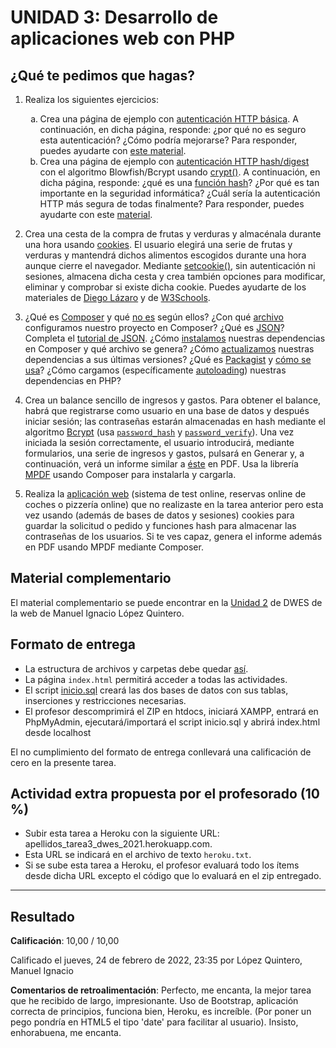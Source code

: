 # UNIDAD 3: Desarrollo de aplicaciones web con PHP
## ¿Qué te pedimos que hagas? 

1. Realiza los siguientes ejercicios:

	<ol type="a">
		<li> Crea una página de ejemplo con <a href="https://www.php.net/manual/en/features.http-auth.php">autenticación HTTP básica</a>. A continuación, en dicha página, responde: ¿por qué no es seguro esta autenticación? ¿Cómo podría mejorarse? Para responder, puedes ayudarte con <a href="https://diego.com.es/autenticacion-http">este material</a>.</li>
		<li>Crea una página de ejemplo con <a href="https://www.php.net/manual/en/features.http-auth.php">autenticación HTTP hash/digest</a> con el algoritmo Blowfish/Bcrypt usando <a href="https://www.php.net/manual/en/function.crypt.php">crypt()</a>. A continuación, en dicha página, responde: ¿qué es una <a href="https://es.wikipedia.org/wiki/Funci%C3%B3n_hash">función hash</a>? ¿Por qué es tan importante en la seguridad informática? ¿Cuál sería la autenticación HTTP más segura de todas finalmente? Para responder, puedes ayudarte con este <a href="https://diego.com.es/autenticacion-http">material</a>.</li>
	</ol>

2. Crea una cesta de la compra de frutas y verduras y almacénala durante una hora usando <a href="https://es.wikipedia.org/wiki/Cookie_(inform%C3%A1tica)">cookies</a>. El usuario elegirá una serie de frutas y verduras y mantendrá dichos alimentos escogidos durante una hora aunque cierre el navegador. Mediante <a href="https://www.php.net/manual/en/function.setcookie.php">setcookie()</a>, sin autenticación ni sesiones, almacena dicha cesta y crea también opciones para modificar, eliminar y comprobar si existe dicha cookie. Puedes ayudarte de los materiales de <a href="https://diego.com.es/cookies-en-php">Diego Lázaro</a> y de <a href="https://www.w3schools.com/php/php_cookies.asp">W3Schools</a>.

3.  ¿Qué es <a href="https://en.wikipedia.org/wiki/Composer_(software)">Composer</a> y qué <a href="https://getcomposer.org/doc/00-intro.md#introduction">no es</a> según ellos? ¿Con qué <a href="https://getcomposer.org/doc/01-basic-usage.md#basic-usage">archivo</a> configuramos nuestro proyecto en Composer? ¿Qué es <a href="https://www.w3schools.com/whatis/whatis_json.asp">JSON</a>? Completa el <a href="https://www.w3schools.com/js/js_json_intro.asp">tutorial de JSON</a>. ¿Cómo <a href="https://getcomposer.org/doc/01-basic-usage.md#installing-dependencies">instalamos</a> nuestras dependencias en Composer y qué archivo se genera? ¿Cómo <a href="https://getcomposer.org/doc/01-basic-usage.md#updating-dependencies-to-their-latest-versions">actualizamos</a> nuestras dependencias a sus últimas versiones? ¿Qué es <a href="https://getcomposer.org/doc/01-basic-usage.md#packagist">Packagist</a> y <a href="https://packagist.org/">cómo se usa</a>? ¿Cómo cargamos (específicamente <a href="https://getcomposer.org/doc/01-basic-usage.md#autoloading">autoloading</a>) nuestras dependencias en PHP?

4. Crea un balance sencillo de ingresos y gastos. Para obtener el balance, habrá que registrarse como usuario en una base de datos y después iniciar sesión; las contraseñas estarán almacenadas en hash mediante el algoritmo <a href="https://en.wikipedia.org/wiki/Bcrypt">Bcrypt</a> (usa <code><a href="https://www.php.net/manual/en/function.password-hash.php">password_hash</a></code> y <code><a href="https://www.php.net/manual/en/function.password-verify.php">password_verify</a></code>). Una vez iniciada la sesión correctamente, el usuario introducirá, mediante formularios, una serie de ingresos y gastos, pulsará en Generar y, a continuación, verá un informe similar a <a href="https://milq.github.io/cursos/dwes/ud/3/balance.png">éste</a> en PDF. Usa la librería <a href="https://github.com/mpdf/mpdf">MPDF</a> usando Composer para instalarla y cargarla.

5. Realiza la <a href="https://milq.github.io/cursos/dwes/ud/2/">aplicación web</a> (sistema de test online, reservas online de coches o pizzería online) que no realizaste en la tarea anterior pero esta vez usando (además de bases de datos y sesiones) cookies para guardar la solicitud o pedido y funciones hash para almacenar las contraseñas de los usuarios. Si te ves capaz, genera el informe además en PDF usando MPDF mediante Composer.

## Material complementario 
El material complementario se puede encontrar en la [Unidad 2](https://milq.github.io/cursos/dwes/ud/2/) de DWES de la web de Manuel Ignacio López Quintero. 

## Formato de entrega

- La estructura de archivos y carpetas debe quedar [así](https://milq.github.io/cursos/dwes/ud/3/estructura.txt). 
- La página <code>index.html</code> permitirá acceder a todas las actividades.
- El script [inicio.sql](https://milq.github.io/cursos/dwes/ud/3/inicio.sql) creará las dos bases de datos con sus tablas, inserciones y
restricciones necesarias.
- El profesor descomprimirá el ZIP en htdocs, iniciará XAMPP, entrará en
PhpMyAdmin, ejecutará/importará el script inicio.sql y abrirá index.html desde localhost

El no cumplimiento del formato de entrega conllevará una calificación de cero en la presente tarea.

## Actividad extra propuesta por el profesorado (10 %)
- Subir esta tarea a Heroku con la siguiente URL:
apellidos_tarea3_dwes_2021.herokuapp.com.
- Esta URL se indicará en el archivo de texto <code>heroku.txt</code>.
- Si se sube esta tarea a Heroku, el profesor evaluará todo los ítems desde
dicha URL excepto el código que lo evaluará en el zip entregado.

---

## Resultado

**Calificación**: 10,00 / 10,00

Calificado el jueves, 24 de febrero de 2022, 23:35 por López Quintero, Manuel Ignacio

**Comentarios de retroalimentación**: Perfecto, me encanta, la mejor tarea que he recibido de largo, impresionante. Uso de Bootstrap, aplicación correcta de principios, funciona bien, Heroku, es increíble. (Por poner un pego pondría en HTML5 el tipo 'date' para facilitar al usuario). Insisto, enhorabuena, me encanta.